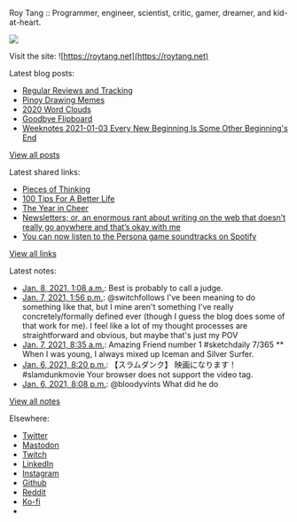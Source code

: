 Roy Tang :: Programmer, engineer, scientist, critic, gamer, dreamer, and kid-at-heart.

![](https://roytang.net/static/img/profile.jpg)

Visit the site: ![https://roytang.net](https://roytang.net)

Latest blog posts:

- [Regular Reviews and Tracking](https://roytang.net/2021/01/regular-reviews/)
- [Pinoy Drawing Memes](https://roytang.net/2021/01/pinoy-drawing-memes/)
- [2020 Word Clouds](https://roytang.net/2021/01/word-clouds/)
- [Goodbye Flipboard](https://roytang.net/2021/01/goodbye-flipboard/)
- [Weeknotes 2021-01-03 Every New Beginning Is Some Other Beginning&#x27;s End](https://roytang.net/2021/01/weeknotes-2021-01-03/)

[View all posts](https://roytang.net/blog)

Latest shared links:

- [Pieces of Thinking](https://roytang.net/2021/01/pieces-of-thinking/)
- [100 Tips For A Better Life](https://roytang.net/2021/01/100-tips-for-a-better-life/)
- [The Year in Cheer](https://roytang.net/2021/01/the-year-in-cheer/)
- [Newsletters; or, an enormous rant about writing on the web that doesn’t really go anywhere and that’s okay with me](https://roytang.net/2021/01/newsletters-or-an-enormous-rant-about-writing-on-the-web-that-doesnt-really-go-anywhere-and-thats-ok/)
- [You can now listen to the Persona game soundtracks on Spotify](https://roytang.net/2021/01/you-can-now-listen-to-the-persona-game-soundtracks-on-spotify/)

[View all links](https://roytang.net/links)

Latest notes:

- [Jan. 8, 2021, 1:08 a.m.](https://roytang.net/2021/01/gify580/): Best is probably to call a judge.
- [Jan. 7, 2021, 1:56 p.m.](https://roytang.net/2021/01/1347301175016656897/): @switchfollows I&#x27;ve been meaning to do something like that, but I mine aren&#x27;t something I&#x27;ve really concretely/formally defined ever (though I guess the blog does some of that work for me). I feel like a lot of my thought processes are straightforward and obvious, but maybe that&#x27;s just my POV
- [Jan. 7, 2021, 8:35 a.m.](https://roytang.net/2021/01/1347220440322768902/): Amazing Friend number 1 #sketchdaily 7/365 ** When I was young, I always mixed up Iceman and Silver Surfer.
- [Jan. 6, 2021, 8:20 p.m.](https://roytang.net/2021/01/1347035294416007168/): 【スラムダンク】 映画になります！ #slamdunkmovie Your browser does not support the video tag.
- [Jan. 6, 2021, 8:08 p.m.](https://roytang.net/2021/01/1347032343945510915/): @bloodyvints What did he do

[View all notes](https://roytang.net/notes)

Elsewhere:

- [Twitter](https://twitter.com/roytang)
- [Mastodon](https://mastodon.technology/@roytang)
- [Twitch](https://twitch.tv/twitchyroy)
- [LinkedIn](https://www.linkedin.com/in/roytang)
- [Instagram](https://instagram.com/roytang0400)
- [Github](https://github.com/roytang)
- [Reddit](https://reddit.com/u/hungryroy)
- [Ko-fi](https://ko-fi.com/roytang)
- [](mailto:hello@roytang.net)